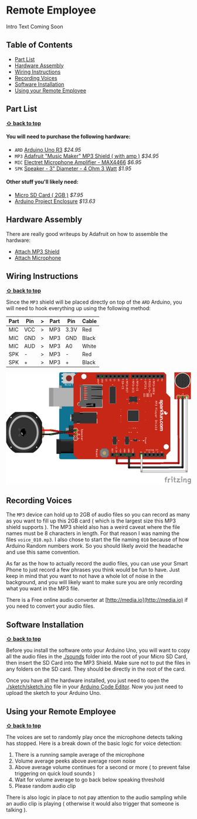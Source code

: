Remote Employee
===

Intro Text Coming Soon

Table of Contents
---

* [Part List](#part-list)
* [Hardware Assembly](#hardware-assembly)
* [Wiring Instructions](#wiring-instructions)
* [Recording Voices](#recording-voices)
* [Software Installation](#software-installation)
* [Using your Remote Employee](#using-your-remote-employee)


Part List
---

**[⇧ back to top](#table-of-contents)**

#### You will need to purchase the following hardware:

* `ARD` [Arduino Uno R3](https://www.adafruit.com/products/50?utm_medium=referral&utm_source=manifestinteractive) _$24.95_
* `MP3` [Adafruit "Music Maker" MP3 Shield ( with amp )](https://www.adafruit.com/products/1788?utm_medium=referral&utm_source=manifestinteractive) _$34.95_
* `MIC` [Electret Microphone Amplifier - MAX4466](https://www.adafruit.com/products/1063?utm_medium=referral&utm_source=manifestinteractive) _$6.95_
* `SPK` [Speaker - 3" Diameter - 4 Ohm 3 Watt](https://www.adafruit.com/products/1314?utm_medium=referral&utm_source=manifestinteractive) _$1.95_

#### Other stuff you'll likely need:

* [Micro SD Card ( 2GB )](http://www.amazon.com/Sandisk-2GB-Micro-Sd-Card/dp/B000N3LL02) _$7.95_
* [Arduino Project Enclosure](https://www.amazon.com/Arduino-06RBARD16-Box/dp/B003ZKJNVY) _$13.63_

Hardware Assembly
---

There are really good writeups by Adafruit on how to assemble the hardware:

* [Attach MP3 Shield](https://learn.adafruit.com/adafruit-music-maker-shield-vs1053-mp3-wav-wave-ogg-vorbis-player?view=all)
* [Attach Microphone](https://learn.adafruit.com/3d-printed-led-microphone-flag?view=all)

Wiring Instructions
---

**[⇧ back to top](#table-of-contents)**

Since the `MP3` shield will be placed directly on top of the `ARD` Arduino, you will need to hook everything up using the following method:

| Part | Pin    | > | Part | Pin  | Cable  |
|------|--------|---|------|------|--------|
| MIC  | VCC    | > | MP3  | 3.3V | Red    |
| MIC  | GND    | > | MP3  | GND  | Black  |
| MIC  | AUD    | > | MP3  | A0   | White  |
| SPK  | -      | > | MP3  | -    | Red    |
| SPK  | +      | > | MP3  | +    | Black  |

![wiring](fritzing/sketch.png "wiring")

Recording Voices
---

The `MP3` device can hold up to 2GB of audio files so you can record as many as you want to fill up this 2GB card ( which is the largest size this MP3 shield supports ).  The MP3 shield also has a weird caveat where the file names must be 8 characters in length. For that reason I was naming the files `voice_010.mp3`.  I also chose to start the file naming `010` because of how Arduino Random numbers work.  So you should likely avoid the headache and use this same convention.

As far as the how to actually record the audio files, you can use your Smart Phone to just record a few phrases you think would be fun to have.  Just keep in mind that you want to not have a whole lot of noise in the background, and you will likely want to make sure you are only recording what you want in the MP3 file.

There is a Free online audio converter at [http://media.io](http://media.io) if you need to convert your audio files.

Software Installation
---

**[⇧ back to top](#table-of-contents)**

Before you install the software onto your Arduino Uno, you will want to copy all the audio files in the [./sounds](sounds) folder into the root of your Micro SD Card, then insert the SD Card into the MP3 Shield.  Make sure not to put the files in any folders on the SD card.  They should be directly in the root of the card.

Once you have all the hardware installed, you just need to open the [./sketch/sketch.ino](sketch/sketch.ino) file in your [Arduino Code Editor](https://www.arduino.cc/en/Main/Software).  Now you just need to upload the sketch to your Arduino Uno.


Using your Remote Employee
---

**[⇧ back to top](#table-of-contents)**

The voices are set to randomly play once the microphone detects talking has stopped.  Here is a break down of the basic logic for voice detection:

1. There is a running sample average of the microphone
2. Volume average peeks above average room noise
3. Above average volume continues for a second or more ( to prevent false triggering on quick loud sounds )
4. Wait for volume average to go back below speaking threshold
5. Please random audio clip

There is also logic in place to not pay attention to the audio sampling while an audio clip is playing ( otherwise it would also trigger that someone is talking ).